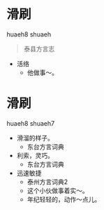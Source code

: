# 滑刷
huaeh8 shuaeh
> 泰县方言志
- 活络
  - 他做事～。

# 滑刷
huaeh8 shuaeh7
+ 滑溜的样子。
  * 东台方言词典
+ 利索，灵巧。
  * 东台方言词典
+ 迅速敏捷
  * 泰州方言词典2
  - 这个小伙做事着实～。
  - 年纪轻轻的，动作～点儿。
